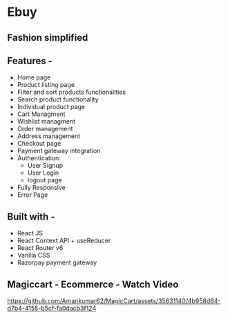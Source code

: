 # Ebuy
## Fashion simplified 

## **Features -**

- Home page
- Product listing page
- Filter and sort products functionalities
- Search product functionality
- Individual product page
- Cart Managment
- Wishlist managment
- Order management
- Address management
- Checkout page
- Payment gateway integration
- Authentication:
  - User Signup
  - User Login
  - logout page
 - Fully Responsive
 - Error Page

## **Built with -**

- React JS
- React Context API + useReducer
- React Router v6
- Vanilla CSS
- Razorpay payment gateway

## **Magiccart - Ecommerce - Watch Video**




https://github.com/Amankumar62/MagicCart/assets/35631140/4b958d64-d7b4-4155-b5cf-fa0dacb3f124

